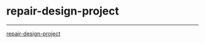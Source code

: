 # repair-design-project
----------
[repair-design-project](https://romasrs.github.io/repair-design-project/)